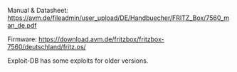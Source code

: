 Manual & Datasheet:
https://avm.de/fileadmin/user_upload/DE/Handbuecher/FRITZ_Box/7560_man_de.pdf

Firmware:
https://download.avm.de/fritzbox/fritzbox-7560/deutschland/fritz.os/

Exploit-DB has some exploits for older versions.